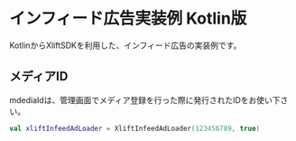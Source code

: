 # インフィード広告実装例 Kotlin版
KotlinからXliftSDKを利用した、インフィード広告の実装例です。
## メディアID
mdediaIdは、管理画面でメディア登録を行った際に発行されたIDをお使い下さい。

```kotlin
val xliftInfeedAdLoader = XliftInfeedAdLoader(123456789, true)
```
